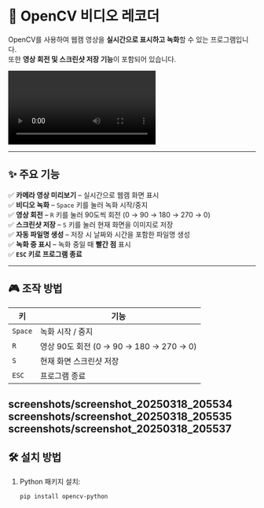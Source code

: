# 🎥 OpenCV 비디오 레코더

OpenCV를 사용하여 웹캠 영상을 **실시간으로 표시하고 녹화**할 수 있는 프로그램입니다.  
또한 **영상 회전 및 스크린샷 저장 기능**이 포함되어 있습니다.

![녹화 화면](recordings/recording_20250318_205523.avi)

---

## **✨ 주요 기능**
✅ **카메라 영상 미리보기** – 실시간으로 웹캠 화면 표시  
✅ **비디오 녹화** – `Space` 키를 눌러 녹화 시작/중지  
✅ **영상 회전** – `R` 키를 눌러 90도씩 회전 (0 → 90 → 180 → 270 → 0)  
✅ **스크린샷 저장** – `S` 키를 눌러 현재 화면을 이미지로 저장  
✅ **자동 파일명 생성** – 저장 시 날짜와 시간을 포함한 파일명 생성  
✅ **녹화 중 표시** – 녹화 중일 때 **빨간 점** 표시  
✅ **`ESC` 키로 프로그램 종료**  

---

## **🎮 조작 방법**
| 키 | 기능 |
|----|------|
| `Space` | 녹화 시작 / 중지 |
| `R` | 영상 90도 회전 (0 → 90 → 180 → 270 → 0) |
| `S` | 현재 화면 스크린샷 저장 |
| `ESC` | 프로그램 종료 |
screenshots/screenshot_20250318_205534
screenshots/screenshot_20250318_205535
screenshots/screenshot_20250318_205537
---

## **🛠 설치 방법**
1. Python 패키지 설치:
   ```bash
   pip install opencv-python
